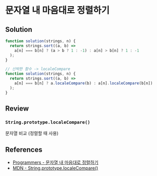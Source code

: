 # 문자열 내 마음대로 정렬하기

## Solution

```js
function solution(strings, n) {
  return strings.sort((a, b) =>
    a[n] === b[n] ? (a > b ? 1 : -1) : a[n] > b[n] ? 1 : -1
  );
}

// 신박한 함수 -> localeCompare
function solution(strings, n) {
  return strings.sort((a, b) =>
    a[n] === b[n] ? a.localeCompare(b) : a[n].localeCompare(b[n])
  );
}
```

## Review

### `String.prototype.localeCompare()`

문자열 비교 (정렬할 때 사용)

## References

- [Programmers - 문자열 내 마음대로 정렬하기](https://school.programmers.co.kr/learn/courses/30/lessons/12915)
- [MDN - String.prototype.localeCompare()](https://developer.mozilla.org/ko/docs/Web/JavaScript/Reference/Global_Objects/String/localeCompare)
